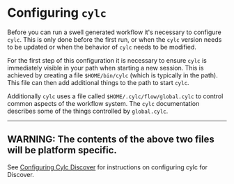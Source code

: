 # Configuring `cylc`

Before you can run a swell generated workflow it's necessary to configure `cylc`. This is only done before the first run, or when the `cylc` version needs to be updated or when the behavior of `cylc` needs to be modified.

For the first step of this configuration it is necessary to ensure `cylc` is immediately visible in your path when starting a new session. This is achieved by creating a file `$HOME/bin/cylc` (which is typically in the path). This file can then add additional things to the path to start `cylc`.

Additionally `cylc` uses a file called `$HOME/.cylc/flow/global.cylc` to control common aspects of the workflow system. The `cylc` documentation describes some of the things controlled by `global.cylc`.


---
**WARNING:**
The contents of the above two files will be platform specific.
---

See [Configuring Cylc Discover](platforms/configuring_cylc_discover.md) for instructions on configuring cylc for Discover.
